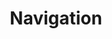 ---
title: "Navigation"
items: [
  {
    title: "Home",
    url: "/"
  },
  {
    title: "Projects",
    url: "/projects/"
  },
]
---